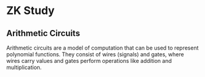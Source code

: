 # ZK Study
## Arithmetic Circuits
Arithmetic circuits are a model of computation that can be used to represent polynomial functions. They consist of wires (signals) and gates, where wires carry values and gates perform operations like addition and multiplication.